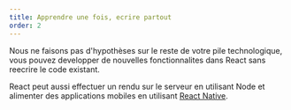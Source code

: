 ```yaml
---
title: Apprendre une fois, ecrire partout
order: 2
---
```


Nous ne faisons pas d'hypothèses sur le reste de votre pile technologique, vous pouvez developper de nouvelles fonctionnalites dans React sans reecrire le code existant.

React peut aussi effectuer un rendu sur le serveur en utilisant Node et alimenter des applications mobiles en utilisant [React Native](https://facebook.github.io/react-native/).
